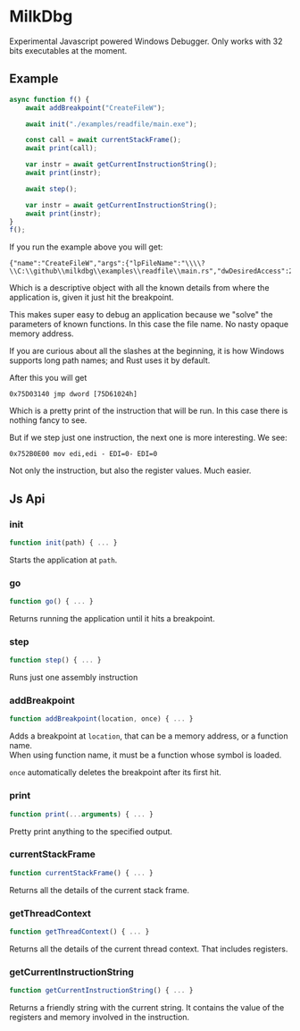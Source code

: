 # MilkDbg

Experimental Javascript powered Windows Debugger.
Only works with 32 bits executables at the moment.

## Example 

```js
async function f() {
    await addBreakpoint("CreateFileW");

    await init("./examples/readfile/main.exe");

    const call = await currentStackFrame();
    await print(call);

    var instr = await getCurrentInstructionString();
    await print(instr);

    await step();

    var instr = await getCurrentInstructionString();
    await print(instr);
}
f();
```

If you run the example above you will get:

```
{"name":"CreateFileW","args":{"lpFileName":"\\\\?\\C:\\github\\milkdbg\\examples\\readfile\\main.rs","dwDesiredAccess":2147483648,"dwShareMode":7,"lpSecurityAttributes":0,"dwCreationDisposition":3,"dwFlagsAndAttributes":0,"hTemplateFile":0}}
```

Which is a descriptive object with all the known details from where the application is, given it just hit the breakpoint.

This makes super easy to debug an application because we "solve" the parameters of known functions. In this case the file name. No nasty opaque memory address.

If you are curious about all the slashes at the beginning, it is how Windows supports long path names; and Rust uses it by default.

After this you will get

```
0x75D03140 jmp dword [75D61024h] 
```

Which is a pretty print of the instruction that will be run. In this case there is nothing fancy to see.

But if we step just one instruction, the next one is more interesting. We see:

```
0x752B0E00 mov edi,edi - EDI=0- EDI=0
```

Not only the instruction, but also the register values. Much easier.

## Js Api

### init

```js
function init(path) { ... }
```

Starts the application at ```path```.

### go

```js
function go() { ... }
```

Returns running the application until it hits a breakpoint.

### step

```js
function step() { ... }
```

Runs just one assembly instruction

### addBreakpoint

```js
function addBreakpoint(location, once) { ... }
```

Adds a breakpoint at ```location```, that can be a memory address, or a function name.  
When using function name, it must be a function whose symbol is loaded.  

```once``` automatically deletes the breakpoint after its first hit.

### print

```js
function print(...arguments) { ... }
```

Pretty print anything to the specified output.

### currentStackFrame

```js
function currentStackFrame() { ... }
```

Returns all the details of the current stack frame.

### getThreadContext

```js
function getThreadContext() { ... }
```

Returns all the details of the current thread context. That includes registers.

### getCurrentInstructionString

```js
function getCurrentInstructionString() { ... }
```

Returns a friendly string with the current string. It contains the value of the registers and memory involved in the instruction.
